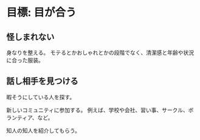 # 目標: 目が合う

## 怪しまれない

身なりを整える。
モテるとかおしゃれとかの段階でなく、清潔感と年齢や状況に合った服装。

## 話し相手を見つける

暇そうにしている人を探す。

新しいコミュニティに参加する。
例えば、学校や会社、習い事、サークル、ボランティア、など。

知人の知人を紹介してもらう。
